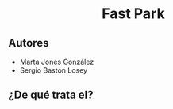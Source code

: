 <h1 align="center"> Fast Park </h1>

## Autores
- Marta Jones González
- Sergio Bastón Losey

## ¿De qué trata el?
